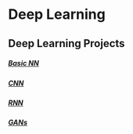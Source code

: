 # Deep Learning

## Deep Learning Projects 
##### [Basic NN]()
##### [CNN]()
##### [RNN]()
##### [GANs]()
